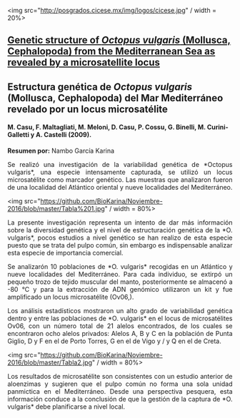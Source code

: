 <img src="http://posgrados.cicese.mx/img/logos/cicese.jpg" / width = 20%>

## [Genetic structure of *Octopus vulgaris* (Mollusca, Cephalopoda) from the Mediterranean Sea as revealed by a microsatellite locus](http://www.tandfonline.com/doi/pdf/10.1080/11250000209356472)

## Estructura genética de *Octopus vulgaris* (Mollusca, Cephalopoda) del Mar Mediterráneo revelado por un locus microsatélite
#### M. Casu, F. Maltagliati, M. Meloni, D. Casu, P. Cossu, G. Binelli, M. Curini-Galletti y A. Castelli (2009).


**Resumen por:** Nambo García Karina


<p align="justify">Se realizó una investigación de la variabilidad genética de *Octopus vulgaris*, una especie intensamente capturada, se utilizó un locus microsatélite como marcador genético. Las muestras que analizaron fueron de una localidad del Atlántico oriental y nueve localidades del Mediterráneo. 

<img src="https://github.com/BioKarina/Noviembre-2016/blob/master/Tabla%201.jpg" / width = 80%>

<p align="justify">La presente investigación representa un intento de dar más información sobre la diversidad genética y el nivel de estructuración genética de la *O. vulgaris*, pocos estudios a nivel genético se han realizo de esta especie puesto que se trata del pulpo común, sin embargo es indispensable analizar esta especie de importancia comercial.

<p align="justify">Se analizarón 10 poblaciones de *O. vulgaris* recogidas en un Atlántico y nueve localidades del Mediterráneo. Para cada individuo, se extirpó un pequeño trozo de tejido muscular del manto, posteriormente se almacenó a -80 °C y para la extracción de ADN genómico utilizaron un kit y fue amplificado un locus microsatélite (Ov06,).

<p align="justify">Los análisis estadísticos mostraron un alto grado de variabilidad genética dentro y entre las poblaciones de *O. vulgaris* en el locus de microsatélites Ov06, con un número total de 21 alelos encontrados, de los cuales se encontraron ocho alelos privados: Alelos A, B y C en la población de Punta Giglio, D y F en el de Porto Torres, G en el de Vigo y / y Q en el de Creta.

<img src="https://github.com/BioKarina/Noviembre-2016/blob/master/Tabla2.jpg" / width = 80%>


<p align="justify">Los resultados de microsatélite son consistentes con un estudio anterior de aloenzimas y sugieren que el pulpo común no forma una sola unidad panmictica en el Mediterráneo. Desde una perspectiva pesquera, esta información conduce a la conclusión de que la gestión de la captura de *O. vulgaris* debe planificarse a nivel local.

